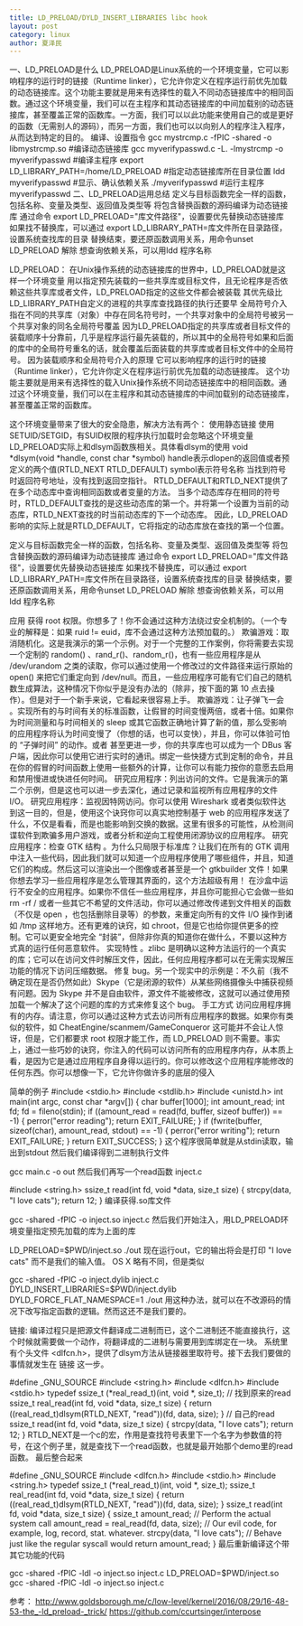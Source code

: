 ```yaml
---
title: LD_PRELOAD/DYLD_INSERT_LIBRARIES libc hook
layout: post
category: linux
author: 夏泽民
---
```

一、LD_PRELOAD是什么
LD_PRELOAD是Linux系统的一个环境变量，它可以影响程序的运行时的链接（Runtime linker），它允许你定义在程序运行前优先加载的动态链接库。这个功能主要就是用来有选择性的载入不同动态链接库中的相同函数。通过这个环境变量，我们可以在主程序和其动态链接库的中间加载别的动态链接库，甚至覆盖正常的函数库。一方面，我们可以以此功能来使用自己的或是更好的函数（无需别人的源码），而另一方面，我们也可以以向别人的程序注入程序，从而达到特定的目的。
编译、设置指令
gcc mystrcmp.c -fPIC -shared -o libmystrcmp.so      #编译动态链接库
gcc myverifypasswd.c -L. -lmystrcmp -o myverifypasswd      #编译主程序
export LD_LIBRARY_PATH=/home/LD_PRELOAD      #指定动态链接库所在目录位置
ldd myverifypasswd      #显示、确认依赖关系
./myverifypasswd      #运行主程序myverifypasswd
二、LD_PRELOAD运用总结
定义与目标函数完全一样的函数，包括名称、变量及类型、返回值及类型等
将包含替换函数的源码编译为动态链接库
通过命令 export LD_PRELOAD="库文件路径"，设置要优先替换动态链接库
如果找不替换库，可以通过 export LD_LIBRARY_PATH=库文件所在目录路径，设置系统查找库的目录
替换结束，要还原函数调用关系，用命令unset LD_PRELOAD 解除
想查询依赖关系，可以用ldd 程序名称
<!-- more -->
LD_PRELOAD：
在Unix操作系统的动态链接库的世界中，LD_PRELOAD就是这样一个环境变量
用以指定预先装载的一些共享库或目标文件，且无论程序是否依赖这些共享库或者文件，LD_PRELOAD指定的这些文件都会被装载
其优先级比LD_LIBRARY_PATH自定义的进程的共享库查找路径的执行还要早
全局符号介入
指在不同的共享库（对象）中存在同名符号时，一个共享对象中的全局符号被另一个共享对象的同名全局符号覆盖
因为LD_PRELOAD指定的共享库或者目标文件的装载顺序十分靠前，几乎是程序运行最先装载的，所以其中的全局符号如果和后面的库中的全局符号重名的话，就会覆盖后面装载的共享库或者目标文件中的全局符号。
因为装载顺序和全局符号介入的原理
它可以影响程序的运行时的链接（Runtime linker），它允许你定义在程序运行前优先加载的动态链接库。
这个功能主要就是用来有选择性的载入Unix操作系统不同动态链接库中的相同函数。通过这个环境变量，我们可以在主程序和其动态链接库的中间加载别的动态链接库，甚至覆盖正常的函数库。

这个环境变量带来了很大的安全隐患，解决方法有两个：
使用静态链接
使用SETUID/SETGID，有SUID权限的程序执行加载时会忽略这个环境变量
LD_PRELOAD实际上和dlsym函数族相关。具体看dlsym的使用
void *dlsym(void *handle, const char *symbol)
handle表示dlopen的返回值或者预定义的两个值(RTLD_NEXT RTLD_DEFAULT)
symbol表示符号名称
当找到符号时返回符号地址，没有找到返回空指针。
RTLD_DEFAULT和RTLD_NEXT提供了在多个动态库中查询相同函数或者变量的方法。
当多个动态库存在相同的符号时，RTLD_DEFAULT查找的是这些动态库的第一个。并将第一个设置为当前的动态库，RTLD_NEXT查找的时当前动态库的下一个动态库。
因此，LD_PRELOAD影响的实际上就是RTLD_DEFAULT，它将指定的动态库放在查找的第一个位置。

定义与目标函数完全一样的函数，包括名称、变量及类型、返回值及类型等
将包含替换函数的源码编译为动态链接库
通过命令 export LD_PRELOAD="库文件路径"，设置要优先替换动态链接库
如果找不替换库，可以通过 export LD_LIBRARY_PATH=库文件所在目录路径，设置系统查找库的目录
替换结束，要还原函数调用关系，用命令unset LD_PRELOAD 解除
想查询依赖关系，可以用ldd 程序名称

应用
获得 root 权限。你想多了！你不会通过这种方法绕过安全机制的。（一个专业的解释是：如果 ruid != euid，库不会通过这种方法预加载的。）
欺骗游戏：取消随机化。这是我演示的第一个示例。对于一个完整的工作案例，你将需要去实现一个定制的 random() 、rand_r()、random_r()，也有一些应用程序是从 /dev/urandom 之类的读取，你可以通过使用一个修改过的文件路径来运行原始的 open() 来把它们重定向到 /dev/null。而且，一些应用程序可能有它们自己的随机数生成算法，这种情况下你似乎是没有办法的（除非，按下面的第 10 点去操作）。但是对于一个新手来说，它看起来很容易上手。
欺骗游戏：让子弹飞一会 。实现所有的与时间有关的标准函数，让假冒的时间变慢两倍，或者十倍。如果你为时间测量和与时间相关的 sleep 或其它函数正确地计算了新的值，那么受影响的应用程序将认为时间变慢了（你想的话，也可以变快），并且，你可以体验可怕的 “子弹时间” 的动作。或者 甚至更进一步，你的共享库也可以成为一个 DBus 客户端，因此你可以使用它进行实时的通讯。绑定一些快捷方式到定制的命令，并且在你的假冒的时间函数上使用一些额外的计算，让你可以有能力按你的意愿去启用和禁用慢进或快进任何时间。
研究应用程序：列出访问的文件。它是我演示的第二个示例，但是这也可以进一步去深化，通过记录和监视所有应用程序的文件 I/O。
研究应用程序：监视因特网访问。你可以使用 Wireshark 或者类似软件达到这一目的，但是，使用这个诀窍你可以真实地控制基于 web 的应用程序发送了什么，不仅是看看，而是也能影响到交换的数据。这里有很多的可能性，从检测间谍软件到欺骗多用户游戏，或者分析和逆向工程使用闭源协议的应用程序。
研究应用程序：检查 GTK 结构 。为什么只局限于标准库？让我们在所有的 GTK 调用中注入一些代码，因此我们就可以知道一个应用程序使用了哪些组件，并且，知道它们的构成。然后这可以渲染出一个图像或者甚至是一个 gtkbuilder 文件！如果你想去学习一些应用程序是怎么管理其界面的，这个方法超级有用！
在沙盒中运行不安全的应用程序。如果你不信任一些应用程序，并且你可能担心它会做一些如 rm -rf / 或者一些其它不希望的文件活动，你可以通过修改传递到文件相关的函数（不仅是 open ，也包括删除目录等）的参数，来重定向所有的文件 I/O 操作到诸如 /tmp 这样地方。还有更难的诀窍，如 chroot，但是它也给你提供更多的控制。它可以更安全地完全 “封装”，但除非你真的知道你在做什么，不要以这种方式真的运行任何恶意软件。
实现特性 。zlibc 是明确以这种方法运行的一个真实的库；它可以在访问文件时解压文件，因此，任何应用程序都可以在无需实现解压功能的情况下访问压缩数据。
修复 bug。另一个现实中的示例是：不久前（我不确定现在是否仍然如此）Skype（它是闭源的软件）从某些网络摄像头中捕获视频有问题。因为 Skype 并不是自由软件，源文件不能被修改，这就可以通过使用预加载一个解决了这个问题的库的方式来修复这个 bug。
手工方式 访问应用程序拥有的内存。请注意，你可以通过这种方式去访问所有应用程序的数据。如果你有类似的软件，如 CheatEngine/scanmem/GameConqueror 这可能并不会让人惊讶，但是，它们都要求 root 权限才能工作，而 LD_PRELOAD 则不需要。事实上，通过一些巧妙的诀窍，你注入的代码可以访问所有的应用程序内存，从本质上看，是因为它是通过应用程序自身得以运行的。你可以修改这个应用程序能修改的任何东西。你可以想像一下，它允许你做许多的底层的侵入


简单的例子
 #include <stdio.h>
 #include <stdlib.h>
 #include <unistd.h>
int main(int argc, const char *argv[]) {
  char buffer[1000];
  int amount_read;
  int fd;
  fd = fileno(stdin);
  if ((amount_read = read(fd, buffer, sizeof buffer)) == -1) {
    perror("error reading");
    return EXIT_FAILURE;
  }
  if (fwrite(buffer, sizeof(char), amount_read, stdout) == -1) {
    perror("error writing");
    return EXIT_FAILURE;
  }
  return EXIT_SUCCESS;
}
这个程序很简单就是从stdin读取，输出到stdout
然后我们编译得到二进制执行文件

gcc main.c -o out
然后我们再写一个read函数
inject.c

#include <string.h>
ssize_t read(int fd, void *data, size_t size) {
  strcpy(data, "I love cats");
  return 12;
}
编译获得.so库文件

gcc -shared -fPIC -o inject.so inject.c
然后我们开始注入，用LD_PRELOAD环境变量指定预先加载的库为上面的库

LD_PRELOAD=$PWD/inject.so ./out
现在运行out，它的输出将会是打印 "I love cats" 而不是我们的输入值。
OS X 略有不同，但是类似

gcc -shared -fPIC -o inject.dylib inject.c
DYLD_INSERT_LIBRARIES=$PWD/inject.dylib DYLD_FORCE_FLAT_NAMESPACE=1 ./out
用这种办法，就可以在不改源码的情况下改写指定函数的逻辑。然而这还不是我们要的。

链接:
编译过程只是把源文件翻译成二进制而已，这个二进制还不能直接执行，这个时候就需要做一个动作，将翻译成的二进制与需要用到库绑定在一块。
系统里有个头文件 <dlfcn.h>，提供了dlsym方法从链接器里取符号。接下去我们要做的事情就发生在 链接 这一步。

#define _GNU_SOURCE
#include <string.h>
#include <dlfcn.h>
#include <stdio.h>
typedef ssize_t (*real_read_t)(int, void *, size_t);
// 找到原来的read
ssize_t real_read(int fd, void *data, size_t size) {
  return ((real_read_t)dlsym(RTLD_NEXT, "read"))(fd, data, size);
}
// 自己的read
ssize_t read(int fd, void *data, size_t size) {
  strcpy(data, "I love cats");
  return 12;
}
RTLD_NEXT是一个c的宏，作用是查找符号表里下一个名字为参数值的符号，在这个例子里，就是查找下一个read函数，也就是最开始那个demo里的read函数。
最后整合起来

#define _GNU_SOURCE
#include <dlfcn.h>
#include <stdio.h>
#include <string.h>
typedef ssize_t (*real_read_t)(int, void *, size_t);
ssize_t real_read(int fd, void *data, size_t size) {
  return ((real_read_t)dlsym(RTLD_NEXT, "read"))(fd, data, size);
}
ssize_t read(int fd, void *data, size_t size) {
  ssize_t amount_read;
  // Perform the actual system call
  amount_read = real_read(fd, data, size);
  // Our evil code, for example, log, record, stat. whatever.
strcpy(data, "I love cats");
  // Behave just like the regular syscall would
  return amount_read;
}
最后重新编译这个带其它功能的代码

gcc -shared -fPIC -ldl -o inject.so inject.c
LD_PRELOAD=$PWD/inject.so gcc -shared -fPIC -ldl -o inject.so inject.c

参考：
http://www.goldsborough.me/c/low-level/kernel/2016/08/29/16-48-53-the_-ld_preload-_trick/
https://github.com/ccurtsinger/interpose
